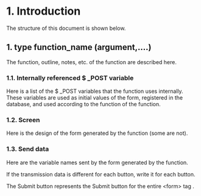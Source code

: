 # 1. Introduction

The structure of this document is shown below.

## 1. type function\_name \(argument,….\)

The function, outline, notes, etc. of the function are described here.

### 1.1. Internally referenced $ \_POST variable

Here is a list of the $ \_POST variables that the function uses internally. These variables are used as initial values ​​of the form, registered in the database, and used according to the function of the function.

### 1.2. Screen

Here is the design of the form generated by the function \(some are not\).

### 1.3. Send data

Here are the variable names sent by the form generated by the function.

If the transmission data is different for each button, write it for each button.

The Submit button represents the Submit button for the entire &lt;form&gt; tag .

